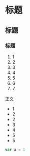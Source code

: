 # 标题
## 标题
### 标题
1. 1
2. 2
3. 3
4. 4
5. 5
6. 6
7. 7

正文
* 1
* 2
* 2
* 3
* 4
* 5
* 5

```javascript
var a = 1

```